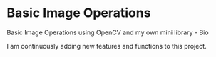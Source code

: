 # Basic Image Operations
Basic Image Operations using OpenCV and my own mini library - Bio

I am continuously adding new features and functions to this project. 
